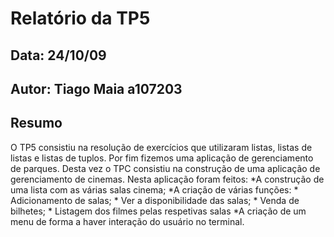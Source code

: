 # Relatório da TP5
## Data: 24/10/09
## Autor: Tiago Maia a107203
## Resumo
O TP5 consistiu na resolução de exercícios que utilizaram listas, listas de listas e listas de tuplos. Por fim fizemos uma aplicação de gerenciamento de parques.
Desta vez o TPC consistiu na construção de uma aplicação de gerenciamento de cinemas. Nesta aplicação foram feitos:
*A construção de uma lista com as várias salas cinema;
*A criação de várias funções:
    * Adicionamento de salas;
    * Ver a disponibilidade das salas;
    * Venda de bilhetes;
    * Listagem dos filmes pelas respetivas salas
*A criação de um menu de forma a haver interação do usuário no terminal.
